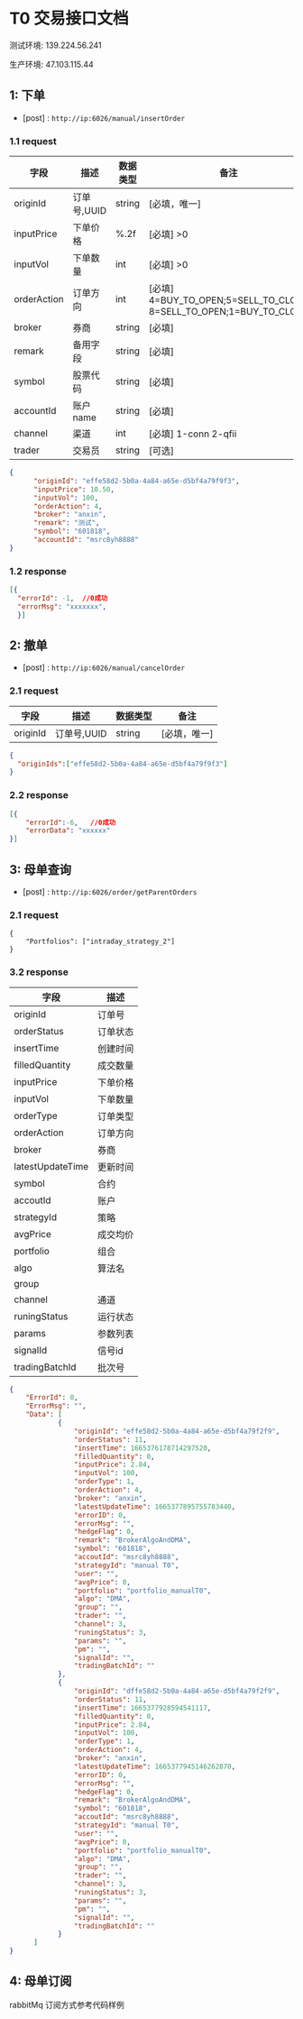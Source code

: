 # T0 交易接口文档

测试环境: 139.224.56.241

生产环境: 47.103.115.44

## 1: 下单
- [post] : `http://ip:6026/manual/insertOrder`
### 1.1 request 


| 字段       | 描述       | 数据类型   |备注|
|----------|----------|--------|------|
| originId | 订单号,UUID | string | [必填，唯一] |
| inputPrice | 下单价格 | %.2f   | [必填] >0|
| inputVol | 下单数量 | int    | [必填] >0|
| orderAction | 订单方向 | int    | [必填]<br/>4=BUY_TO_OPEN;5=SELL_TO_CLOSE<br/>8=SELL_TO_OPEN;1=BUY_TO_CLOSE |
| broker | 券商| string | [必填] |
| remark | 备用字段| string | [必填] |
| symbol | 股票代码| string | [必填] |
| accountId | 账户name| string | [必填] |
| channel | 渠道| int | [必填]  1-conn 2-qfii|
| trader | 交易员 | string | [可选]  |


```json
{
      "originId": "effe58d2-5b0a-4a84-a65e-d5bf4a79f9f3",
      "inputPrice": 10.50,
      "inputVol": 100,  
      "orderAction": 4, 
      "broker": "anxin",
      "remark": "测试",
      "symbol": "601818", 
      "accountId": "msrc8yh8888"
}
```




### 1.2 response 

```json
[{
  "errorId": -1,  //0成功
  "errorMsg": "xxxxxxx",
  }]

```


## 2: 撤单
- [post] : `http://ip:6026/manual/cancelOrder`

### 2.1 request

| 字段       | 描述       | 数据类型   |备注|
|----------|----------|--------|------|
| originId | 订单号,UUID | string | [必填，唯一] |

```json
{
  "originIds":["effe58d2-5b0a-4a84-a65e-d5bf4a79f9f3"]
}
```


### 2.2 response

```json
[{
    "errorId":-6,   //0成功
    "errorData": "xxxxxx"
}]
```

## 3: 母单查询
- [post] : `http://ip:6026/order/getParentOrders`

### 2.1 request

```
{
	"Portfolios": ["intraday_strategy_2"]
}
```

### 3.2 response


| 字段       | 描述       |
|----------|---------|
|originId|订单号|
|orderStatus|订单状态|
|insertTime|创建时间|
|filledQuantity|成交数量|
|inputPrice|下单价格|
|inputVol|下单数量|
|orderType|订单类型|
|orderAction|订单方向|
|broker|券商|
|latestUpdateTime|更新时间|
|symbol|合约|
|accoutId|账户|
|strategyId|策略|
|avgPrice|成交均价|
|portfolio|组合|
|algo|算法名|
|group||
|channel|通道|
|runingStatus|运行状态|
|params|参数列表|
|signalId|信号id|
|tradingBatchId|批次号|

```json
{
    "ErrorId": 0,
    "ErrorMsg": "",
    "Data": [
            {
                "originId": "effe58d2-5b0a-4a84-a65e-d5bf4a79f2f9",
                "orderStatus": 11,
                "insertTime": 1665376178714297520,
                "filledQuantity": 0,
                "inputPrice": 2.84,
                "inputVol": 100,
                "orderType": 1,
                "orderAction": 4,
                "broker": "anxin",
                "latestUpdateTime": 1665377895755783440,
                "errorID": 0,
                "errorMsg": "",
                "hedgeFlag": 0,
                "remark": "BrokerAlgoAndDMA",
                "symbol": "601818",
                "accoutId": "msrc8yh8888",
                "strategyId": "manual T0",
                "user": "",
                "avgPrice": 0,
                "portfolio": "portfolio_manualT0",
                "algo": "DMA",
                "group": "",
                "trader": "",
                "channel": 3,
                "runingStatus": 3,
                "params": "",
                "pm": "",
                "signalId": "",
                "tradingBatchId": ""
            },
            {
                "originId": "dffe58d2-5b0a-4a84-a65e-d5bf4a79f2f9",
                "orderStatus": 11,
                "insertTime": 1665377928594541117,
                "filledQuantity": 0,
                "inputPrice": 2.84,
                "inputVol": 100,
                "orderType": 1,
                "orderAction": 4,
                "broker": "anxin",
                "latestUpdateTime": 1665377945146262870,
                "errorID": 0,
                "errorMsg": "",
                "hedgeFlag": 0,
                "remark": "BrokerAlgoAndDMA",
                "symbol": "601818",
                "accoutId": "msrc8yh8888",
                "strategyId": "manual T0",
                "user": "",
                "avgPrice": 0,
                "portfolio": "portfolio_manualT0",
                "algo": "DMA",
                "group": "",
                "trader": "",
                "channel": 3,
                "runingStatus": 3,
                "params": "",
                "pm": "",
                "signalId": "",
                "tradingBatchId": ""
            }
      ]
}
```

## 4: 母单订阅
rabbitMq 订阅方式参考代码样例
